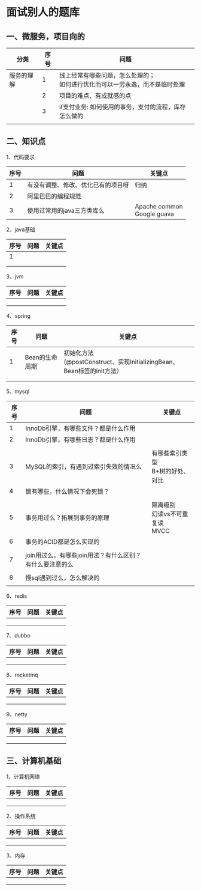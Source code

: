 # 面试别人的题库



## 一、微服务，项目向的

| 分类       | 序号 | 问题                                                         |
| ---------- | ---- | ------------------------------------------------------------ |
| 服务的理解 | 1    | 线上经常有哪些问题，怎么处理的；<br>如何进行优化而可以一劳永逸，而不是临时处理 |
|            | 2    | 项目的难点、有成就感的点                                     |
|            | 3    | if支付业务: 如何使用的事务，支付的流程，库存怎么做的         |
|            |      |                                                              |





## 二、知识点

1、代码要求

| 序号 | 问题                               | 关键点                        |
| ---- | ---------------------------------- | ----------------------------- |
| 1    | 有没有调整、修改、优化已有的项目呀 | 归纳                          |
| 2    | 阿里巴巴的编程规范                 |                               |
| 3    | 使用过常用的java三方类库么         | Apache common<br>Google guava |



2、java基础

| 序号 | 问题 | 关键点 |
| ---- | ---- | ------ |
| 1    |      |        |
|      |      |        |
|      |      |        |

3、jvm

| 序号 | 问题 | 关键点 |
| ---- | ---- | ------ |
|      |      |        |
|      |      |        |
|      |      |        |

4、spring

| 序号 | 问题           | 关键点                                                       |
| ---- | -------------- | ------------------------------------------------------------ |
| 1    | Bean的生命周期 | 初始化方法<br>(@postConstruct、实现InitializingBean、Bean标签的init方法） |
|      |                |                                                              |
|      |                |                                                              |

5、mysql

| 序号 | 问题                                                     | 关键点                                 |
| ---- | -------------------------------------------------------- | -------------------------------------- |
| 1    | InnoDb引擎，有哪些文件？都是什么作用                     |                                        |
| 2    | InnoDb引擎，有哪些日志？都是什么作用                     |                                        |
|      |                                                          |                                        |
| 3    | MySQL的索引，有遇到过索引失效的情况么                    | 有哪些索引类型<br>B+树的好处、对比<br> |
| 4    | 锁有哪些，什么情况下会死锁？                             |                                        |
|      |                                                          |                                        |
| 5    | 事务用过么？拓展到事务的原理                             | 隔离级别<br>幻读vs不可重复读<br>MVCC   |
| 6    | 事务的ACID都是怎么实现的                                 |                                        |
|      |                                                          |                                        |
| 7    | join用过么，有哪些join用法？有什么区别？有什么要注意的么 |                                        |
|      |                                                          |                                        |
| 8    | 慢sql遇到过么，怎么解决的                                |                                        |
|      |                                                          |                                        |



6、redis

| 序号 | 问题 | 关键点 |
| ---- | ---- | ------ |
|      |      |        |
|      |      |        |
|      |      |        |

7、dubbo

| 序号 | 问题 | 关键点 |
| ---- | ---- | ------ |
|      |      |        |
|      |      |        |
|      |      |        |

8、rocketmq

| 序号 | 问题 | 关键点 |
| ---- | ---- | ------ |
|      |      |        |
|      |      |        |
|      |      |        |

9、netty

| 序号 | 问题 | 关键点 |
| ---- | ---- | ------ |
|      |      |        |
|      |      |        |
|      |      |        |



## 三、计算机基础

1、计算机网络

| 序号 | 问题 | 关键点 |
| ---- | ---- | ------ |
|      |      |        |
|      |      |        |
|      |      |        |



2、操作系统

| 序号 | 问题 | 关键点 |
| ---- | ---- | ------ |
|      |      |        |
|      |      |        |
|      |      |        |



3、内存

| 序号 | 问题 | 关键点 |
| ---- | ---- | ------ |
|      |      |        |
|      |      |        |
|      |      |        |